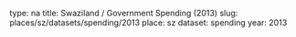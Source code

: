 type: na
title: Swaziland / Government Spending (2013)
slug: places/sz/datasets/spending/2013
place: sz
dataset: spending
year: 2013
